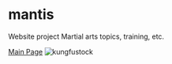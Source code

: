 # mantis
Website project
Martial arts topics, training, etc.

[Main Page](https://kungfuwu.github.io/mantis/main)
![kungfustock](https://i.pinimg.com/280x280_RS/ce/72/ac/ce72acb33091e5b1836537e94da98fd6.jpg)
